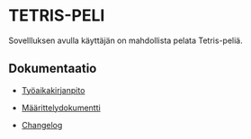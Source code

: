 # TETRIS-PELI

Sovellluksen avulla käyttäjän on mahdollista pelata Tetris-peliä.

## Dokumentaatio

* [Työaikakirjanpito](tetris/dokumentaatio/tuntikirjanpito.md)

* [Määrittelydokumentti](tetris/dokumentaatio/maarittelydokumentti.md)

* [Changelog](tetris/dokumentaatio/changelog.md)
